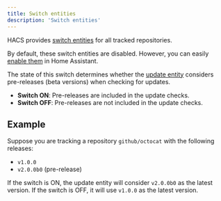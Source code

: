 ```yaml
---
title: Switch entities
description: 'Switch entities'
---
```


HACS provides [switch entities](https://www.home-assistant.io/integrations/switch/) for all tracked repositories.

By default, these switch entities are disabled. However, you can easily [enable them](https://www.home-assistant.io/common-tasks/general/#enabling-or-disabling-elements) in Home Assistant.

The state of this switch determines whether the [update entity](./update.md) considers pre-releases (beta versions) when checking for updates.

- **Switch ON**: Pre-releases are included in the update checks.
- **Switch OFF**: Pre-releases are not included in the update checks.

## Example

Suppose you are tracking a repository `github/octocat` with the following releases:

- `v1.0.0`
- `v2.0.0b0` (pre-release)

If the switch is ON, the update entity will consider `v2.0.0b0` as the latest version. If the switch is OFF, it will use `v1.0.0` as the latest version.
